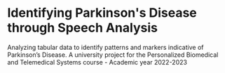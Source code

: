 # Identifying Parkinson's Disease through Speech Analysis

Analyzing tabular data to identify patterns and markers indicative of Parkinson’s Disease. 
A university project for the Personalized Biomedical and Telemedical Systems course - Academic year 2022-2023
